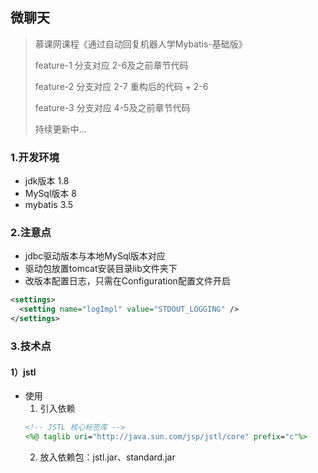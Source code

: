 ## 微聊天

> 慕课网课程《通过自动回复机器人学Mybatis-基础版》
>
> feature-1 分支对应 2-6及之前章节代码
>
> feature-2 分支对应 2-7 重构后的代码 + 2-6
>
> feature-3 分支对应 4-5及之前章节代码 
>
>持续更新中...


### 1.开发环境
+ jdk版本 1.8
+ MySql版本 8
+ mybatis 3.5


### 2.注意点
+ jdbc驱动版本与本地MySql版本对应
+ 驱动包放置tomcat安装目录lib文件夹下
+ 改版本配置日志，只需在Configuration配置文件开启
```xml
<settings>
  <setting name="logImpl" value="STDOUT_LOGGING" />
</settings>
```

### 3.技术点

#### 1）jstl
+ 使用
    1. 引入依赖
    ```jsp
    <!-- JSTL 核心标签库 -->
    <%@ taglib uri="http://java.sun.com/jsp/jstl/core" prefix="c"%>
    ```
    2. 放入依赖包：jstl.jar、standard.jar       
        